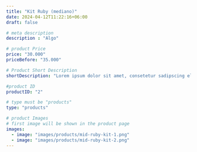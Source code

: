 ```yaml
---
title: "Kit Ruby (mediano)"
date: 2024-04-12T11:22:16+06:00
draft: false

# meta description
description : "Algo"

# product Price
price: "30.000"
priceBefore: "35.000"

# Product Short Description
shortDescription: "Lorem ipsum dolor sit amet, consetetur sadipscing elitr, sed diam nonumy eirmod tempor invidunt ut"

#product ID
productID: "2"

# type must be "products"
type: "products"

# product Images
# first image will be shown in the product page
images:
  - image: "images/products/mid-ruby-kit-1.png"
  - image: "images/products/mid-ruby-kit-2.png"
---
```

